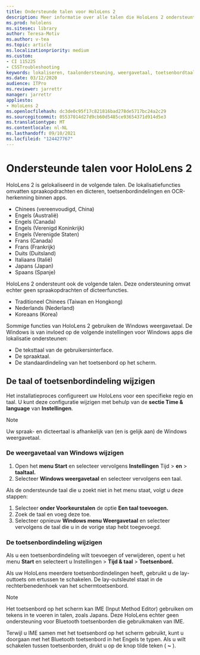 ```yaml
---
title: Ondersteunde talen voor HoloLens 2
description: Meer informatie over alle talen die HoloLens 2 ondersteunt, het wijzigen van toetsenbordindelingen en het bijwerken van Windows weergavetaal.
ms.prod: hololens
ms.sitesec: library
author: Teresa-Motiv
ms.author: v-tea
ms.topic: article
ms.localizationpriority: medium
ms.custom:
- CI 115225
- CSSTroubleshooting
keywords: lokaliseren, taalondersteuning, weergavetaal, toetsenbordtaal, IME, toetsenbordindeling
ms.date: 03/12/2020
audience: ITPro
ms.reviewer: jarrettr
manager: jarrettr
appliesto:
- HoloLens 2
ms.openlocfilehash: dc3de0c95f17c821816bad278de5717bc24a2c29
ms.sourcegitcommit: 05537014d27d9cb60d5485ce93654371d914d5e3
ms.translationtype: MT
ms.contentlocale: nl-NL
ms.lasthandoff: 09/10/2021
ms.locfileid: "124427767"
---
```

# <a name="supported-languages-for-hololens-2"></a>Ondersteunde talen voor HoloLens 2

HoloLens 2 is gelokaliseerd in de volgende talen. De lokalisatiefuncties omvatten spraakopdrachten en dicteren, toetsenbordindelingen en OCR-herkenning binnen apps.

- Chinees (vereenvoudigd, China)
- Engels (Australië)
- Engels (Canada)
- Engels (Verenigd Koninkrijk)
- Engels (Verenigde Staten)
- Frans (Canada)
- Frans (Frankrijk)
- Duits (Duitsland)
- Italiaans (Italië)
- Japans (Japan)
- Spaans (Spanje)

HoloLens 2 ondersteunt ook de volgende talen. Deze ondersteuning omvat echter geen spraakopdrachten of dicteerfuncties.

- Traditioneel Chinees (Taiwan en Hongkong)
- Nederlands (Nederland)
- Koreaans (Korea)

Sommige functies van HoloLens 2 gebruiken de Windows weergavetaal. De Windows is van invloed op de volgende instellingen voor Windows apps die lokalisatie ondersteunen:

- De teksttaal van de gebruikersinterface.
- De spraaktaal.
- De standaardindeling van het toetsenbord op het scherm.

## <a name="change-the-language-or-keyboard-layout"></a>De taal of toetsenbordindeling wijzigen

Het installatieproces configureert uw HoloLens voor een specifieke regio en taal. U kunt deze configuratie wijzigen met behulp van de **sectie Time & language** van **Instellingen**.

> [!NOTE]  
> Uw spraak- en dicteertaal is afhankelijk van (en is gelijk aan) de Windows weergavetaal.

### <a name="to-change-the-windows-display-language"></a>De weergavetaal van Windows wijzigen

1. Open het **menu Start** en selecteer vervolgens **Instellingen** Tijd  >  **en**  >  **taaltaal.**
2. Selecteer **Windows weergavetaal** en selecteer vervolgens een taal.  

Als de ondersteunde taal die u zoekt niet in het menu staat, volgt u deze stappen:  

1. Selecteer **onder Voorkeurstalen** de optie **Een taal toevoegen.**
2. Zoek de taal en voeg deze toe.
3. Selecteer opnieuw **Windows menu Weergavetaal** en selecteer vervolgens de taal die u in de vorige stap hebt toegevoegd.

### <a name="to-change-the-keyboard-layout"></a>De toetsenbordindeling wijzigen

Als u een toetsenbordindeling wilt toevoegen of verwijderen, opent u het menu **Start** en selecteert u Instellingen   >  **Tijd & taal**  >  **Toetsenbord.**

Als uw HoloLens meerdere toetsenbordindelingen heeft,  gebruikt u de lay-outtoets om ertussen te schakelen. De  lay-outsleutel staat in de rechterbenedenhoek van het schermtoetsenbord.

> [!NOTE]  
> Het toetsenbord op het scherm kan IME (Input Method Editor) gebruiken om tekens in te voeren in talen, zoals Japans. Deze HoloLens echter geen ondersteuning voor Bluetooth toetsenborden die gebruikmaken van IME.
>  
> Terwijl u IME samen met het toetsenbord op het scherm gebruikt, kunt u doorgaan met het Bluetooth toetsenbord in het Engels te typen. Als u wilt schakelen tussen toetsenborden, drukt u op de knop tilde teken ( **~** ).
